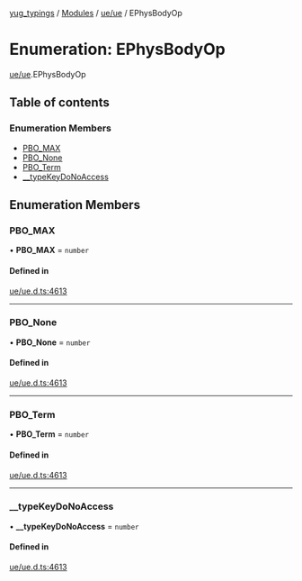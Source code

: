 [yug_typings](../README.md) / [Modules](../modules.md) / [ue/ue](../modules/ue_ue.md) / EPhysBodyOp

# Enumeration: EPhysBodyOp

[ue/ue](../modules/ue_ue.md).EPhysBodyOp

## Table of contents

### Enumeration Members

- [PBO\_MAX](ue_ue.EPhysBodyOp.md#pbo_max)
- [PBO\_None](ue_ue.EPhysBodyOp.md#pbo_none)
- [PBO\_Term](ue_ue.EPhysBodyOp.md#pbo_term)
- [\_\_typeKeyDoNoAccess](ue_ue.EPhysBodyOp.md#__typekeydonoaccess)

## Enumeration Members

### PBO\_MAX

• **PBO\_MAX** = `number`

#### Defined in

[ue/ue.d.ts:4613](https://github.com/YugMetaverse/yug_typings/blob/b7d9b19/ue/ue.d.ts#L4613)

___

### PBO\_None

• **PBO\_None** = `number`

#### Defined in

[ue/ue.d.ts:4613](https://github.com/YugMetaverse/yug_typings/blob/b7d9b19/ue/ue.d.ts#L4613)

___

### PBO\_Term

• **PBO\_Term** = `number`

#### Defined in

[ue/ue.d.ts:4613](https://github.com/YugMetaverse/yug_typings/blob/b7d9b19/ue/ue.d.ts#L4613)

___

### \_\_typeKeyDoNoAccess

• **\_\_typeKeyDoNoAccess** = `number`

#### Defined in

[ue/ue.d.ts:4613](https://github.com/YugMetaverse/yug_typings/blob/b7d9b19/ue/ue.d.ts#L4613)
